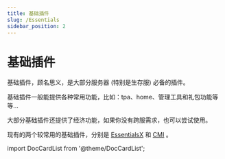 ```yaml
---
title: 基础插件
slug: /Essentials
sidebar_position: 2
---
```


# 基础插件

基础插件，顾名思义，是大部分服务器 (特别是生存服) 必备的插件。

基础插件一般能提供各种常用功能，比如：tpa、home、管理工具和礼包功能等等...

大部分基础插件还提供了经济功能，如果你没有跨服需求，也可以尝试使用。

<!--markdownlint-disable line-length-->

现有的两个较常用的基础插件，分别是 [EssentialsX](https://essentialsx.net/downloads.html) 和
[CMI](https://www.spigotmc.org/resources/cmi-298-commands-insane-kits-portals-essentials-economy-mysql-sqlite-much-more.3742/) 。

import DocCardList from '@theme/DocCardList';

<DocCardList />
